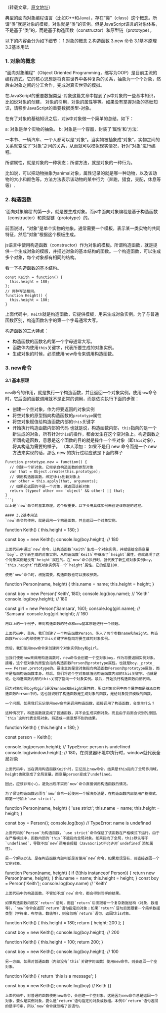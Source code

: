 
（转载文章，[原文地址](http://lib.csdn.net/article/javascript/58710?knId=507)）

典型的面向对象编程语言（比如C++和Java），存在“类”（class）这个概念。所谓“类”就是对象的模板，对象就是“类”的实例。但是JavaScript语言的对象体系，不是基于“类”的，而是基于构造函数（constructor）和原型链（prototype）。

以下的内容会分为如下细节：
1.对象的概念
2.构造函数
3.new 命令
  3.1基本原理
  3.2基本用法

### 1. 对象的概念
“面向对象编程”（Object Oriented Programming，缩写为OOP）是目前主流的编程范式。它的核心思想是将真实世界中各种复杂的关系，抽象为一个个对象，然后由对象之间的分工合作，完成对真实世界的模拟。

在JavaScript的重要数据类型-对象这篇文章中提到了js中对象的一些基本知识，比如说对象的创建， 对象的引用，对象的属性等等。如果没有掌握对象的基础知识，请移步JavaScript的重要数据类型-对象。

在有了对象的基础知识之后，对js中对象做一个简单的总结。如下：

a: 对象是单个实物的抽象。
b: 对象是一个容器，封装了‘属性’和‘方法’.

一本书、一辆汽车、一个人都可以是“对象”。当实物被抽象成“对象”，实物之间的关系就变成了“对象”之间的关系，从而就可以模拟现实情况，针对“对象”进行编程。

所谓属性，就是对象的一种状态；所谓方法，就是对象的一种行为。

比如说，可以把动物抽象为animal对象，属性记录的就是哪一种动物，以及该动物的大小和颜色等。方法方法表示该动物的某中行为（奔跑，猎食，交配，休息等等）.

### 2. 构造函数
‘面向对象编程’的第一步，就是要生成对象。而js中面向对象编程是基于构造函数（constructor）和原型链（prototype）的。

前面说过，“对象”是单个实物的抽象。通常需要一个模板，表示某一类实物的共同特征，然后“对象”根据这个模板生成。

js语言中使用构造函数（constructor）作为对象的模板。所谓构造函数，就是提供一个生成对象的模版，并描述对象的基本结构的函数。一个构造函数，可以生成多个对象，每个对象都有相同的结构。

看一下构造函数的基本结构。
```
const Keith = function() {
  this.height = 180;
};
// 两种写法相同。
function Keight() {
  this.height = 180;
}
```
上面代码中，`Keith`就是构造函数，它提供模板，用来生成对象实例。为了与普通函数区别，构造函数名字的第一个字母通常大写。

构造函数的三大特点：
- 构造函数的函数名的第一个字母通常大写。
- 函数体内使用`this`关键字，代表所要生成的对象实例。
- 生成对象的时候，必须使用new命令来调用构造函数。

### 3. new命令
#### 3.1 基本原理
`new`命令的作用，就是执行一个构造函数，并且返回一个对象实例。使用`new`命令时，它后面的函数调用就不是正常的调用，而是依次执行下面的步骤：
- 创建一个空对象，作为将要返回的对象实例
- 将空对象的原型指向构造函数的`prototype`属性
- 将空对象赋值给构造函数内部的`this`关键字
- 开始执行构造函数内部的代码
也就是说，构造函数内部，`this`指向的是一个新生成的对象，所有针对`this`的操作，都会发生在这个空对象上。构造函数之所谓构造函数，意思是这个函数的目的就是操作一个空对象（即`this`对象），将其构造为需要的样子。
（本人添加：
如果不是用 new 命令而是一个 new 方法来实现的话，那么 new 的执行过程应该是下面的样子
```
Function.prototype.new = function() {
  // 创建一个新对象，它继承自构造函数的原型对象
  var that = Object.create(this.prototype);
  // 调用构造器函数，绑定this到新对象上
  var other = this.apply(that, arguments);
  // 如果它返回的不是一个对象，就返回该新对象
  return (typeof other === 'object' && other) || that;
}
```）
以上是`new`命令的基本原理，这个很重要。以下会用具体实例来验证该原理的过程。

#### 3.2基本用法
`new`命令的作用，就是调用一个构造函数，并且返回一个对象实例。
```
function Keith() {
  this.height = 180;
}

const boy = new Keith();
console.log(boy.height);  // 180
```
上面代码中通过`new`命令，让构造函数`Keith`生成一个对象实例，并赋值给全局变量`boy`。这个新生成的对象实例，从构造函数`Keith`中继承了`height`属性。也就说明了这个对象实例是没有`height`属性的。在`new`命令执行时，就代表了新生成对象实例boy。`this.height`代表对象实例有一个`height`属性，它的值是180.

使用`new`命令时，根据需要，构造函数也可以接收参数。
```
function Person(name, height) {
  this.name = name;
  this.height = height;
}

const boy = new Person('Keith', 180);
console.log(boy.name);  // 'Keith'
console.log(boy.height);  // 180

const girl = new Person('Samsara', 160);
console.log(girl.name);  // 'Samsara'
console.log(girl.height); // 160
```
用以上的一个例子，来对构造函数的特点和new基本原理进行一个梳理。

上面代码中，首先，我们创建了一个构造函数Person，传入了两个参数name和height。构造函数Person内部使用了this关键字来指向将要生成的对象实例。

然后，我们使用new命令来创建两个对象实例boy和girl。

当我们使用new来调用构造函数时，new命令会创建一个空对象boy，作为将要返回实例对象。接着，这个控对象的原型会指向构造函数Person的prototype属性。也就是boy._proto_ === Person.prototype的。要注意的是空对象指向构造函数Person的prototype属性，而不是指向构造函数本身。然后，我们将这个空对象赋值给构造函数内部的this关键字。也就是说，让构造函数内部的this关键字指向一个对象实例。最后，开始执行构造函数内部代码。

因为对象实例boy和girl是没有name和height属性的，所以对象实例中两个属性都是继承自构造函数Person中的。这也就说明了构造函数是生成对象的函数，是给对象提供模板的函数。

一个问题，如果我们忘记使用new命令来调用构造函数，直接调用了构造函数，会发生什么？

这种情况下，构造函数就变成了普通函数，并不会生成实例对象。而且由于后面会说到的原因，`this`这时代表全局对象，将造成一些意想不到的结果。
```
function Keith() {
  this.height = 180;
}

const person = Keith();

console.log(person.height); // TypeError: person is undefined
console.log(window.height); // 180，在浏览器环境中执行时，window就代表全局对象
```
上面代码中，当在调用构造函数Keith时，忘记加上new命令。结果是this指向了全局作用域，height也就变成了全局变量。而变量person变成了undefined。

因此，应该非常小心，避免出现不实用`new`命令直接调用构造函数的情况。

为了保证构造函数必须与`new`命令一起使用一个解决办法是，在构造函数内部使用严格模式，即第一行加上`use strict`。
```
function Person(name, height) {
  'use strict';
  this.name = name;
  this.height = height;
}

const boy = Person();
console.log(boy)  // TypeError: name is undefined
```
上面代码的`Person`为构造函数，`use strict`命令保证了该函数在严格模式下运行。由于在严格模式中，函数内部的`this`不能指向全局对象。如果指向了全局，this默认等于`undefined`，导致不加`new`调用会报错（JavaScript不允许对`undefined`添加属性）。

另一个解决办法，是在构造函数内部判断是否使用`new`命令，如果发现没有，则直接返回一个实例对象。
```
function Person(name, height) {
  if (!(this instanceof Person)) {
    return new Person(name, height);
  }
  this.name = name;
  this.height = height;
}
const boy = Person('Keith');
console.log(boy.name)  // 'Keith'
```
上面代码中的构造函数，不管加不加`new`命令，都会得到同样的结果。

如果构造函数内部又`return`语句，而且`return`后面跟着一个复杂数据结构（对象，数组等），`new`命令会返回`return`语句指定的对象；如果`return`语句后面跟着一个简单数据类型（字符串，布尔值，数值等），则会忽略`return`语句，返回this对象。
```
function Keith() {
  this.height = 180;
  return {
    height: 200
  };
}

const boy = new Keith();
console.log(boy.height);  // 200

function Keith() {
  this.height = 100;
  return 200;
}

const boy = new Keith();
console.log(boy.height);   // 100
```
另一方面，如果对普通函数（内部没有`this`关键字的函数）使用new命令，则会返回一个空对象。
```
function Keith() {
  return 'this is a message';
}

const boy = new Keith();
console.log(boy)  // Keith {}
```
上面代码中，对普通的函数使用new命令，会创建一个空对象。这是因为new命令总是返回一个对象，要么是实例对象，要么是`return`语句指定的对象或数组。本例中`return`语句返回的是字符串，所以`new`命令就忽略了该语句。
